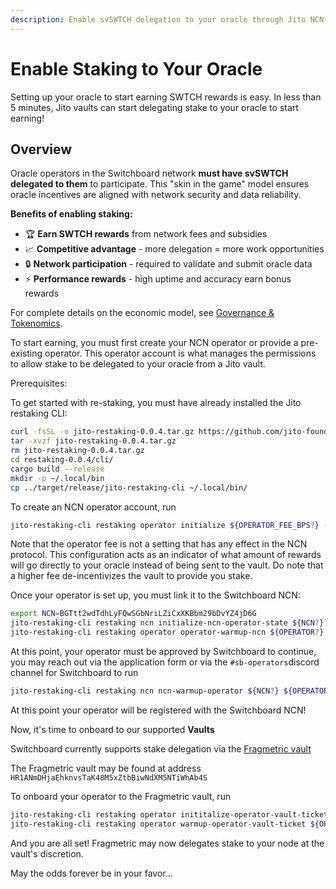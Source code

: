 ```yaml
---
description: Enable svSWTCH delegation to your oracle through Jito NCN integration
---
```


# Enable Staking to Your Oracle

Setting up your oracle to start earning SWTCH rewards is easy. In less than 5 minutes, Jito vaults can start delegating stake to your oracle to start earning!

## Overview

Oracle operators in the Switchboard network **must have svSWTCH delegated to them** to participate. This "skin in the game" model ensures oracle incentives are aligned with network security and data reliability.

**Benefits of enabling staking:**
- 🏆 **Earn SWTCH rewards** from network fees and subsidies
- 📈 **Competitive advantage** - more delegation = more work opportunities  
- 🔒 **Network participation** - required to validate and submit oracle data
- ⚡ **Performance rewards** - high uptime and accuracy earn bonus rewards

For complete details on the economic model, see [Governance & Tokenomics](governance-and-tokenomics.md).

To start earning, you must first create your NCN operator or provide a pre-existing operator. This operator account is what manages the permissions to allow stake to be delegated to your oracle from a Jito vault.

Prerequisites:

To get started with re-staking, you must have already installed the Jito restaking CLI:

```bash
curl -fsSL -o jito-restaking-0.0.4.tar.gz https://github.com/jito-foundation/restaking/archive/refs/tags/v0.0.4.tar.gz
tar -xvzf jito-restaking-0.0.4.tar.gz
rm jito-restaking-0.0.4.tar.gz
cd restaking-0.0.4/cli/
cargo build --release
mkdir -p ~/.local/bin
cp ../target/release/jito-restaking-cli ~/.local/bin/
```

To create an NCN operator account, run

```bash
jito-restaking-cli restaking operator initialize ${OPERATOR_FEE_BPS?} --rpc-url ${URL?} --keypair ${KP?}
```

Note that the operator fee is not a setting that has any effect in the NCN protocol. This configuration acts as an indicator of what amount of rewards will go directly to your oracle instead of being sent to the vault. Do note that a higher fee de-incentivizes the vault to provide you stake.

Once your operator is set up, you must link it to the Switchboard NCN:

```bash
export NCN=BGTtt2wdTdhLyFQwSGbNriLZiCxXKBbm29bDvYZ4jD6G
jito-restaking-cli restaking ncn initialize-ncn-operator-state ${NCN?} ${OPERATOR?} --keypair ${KP?} --rpc-url ${URL?}
jito-restaking-cli restaking operator operator-warmup-ncn ${OPERATOR?} ${NCN?} --rpc-url ${URL?} --keypair ${KP?}
```

At this point, your operator must be approved by Switchboard to continue, you may reach out via the application form or via the `#sb-operators`discord channel for Switchboard to run

```bash
jito-restaking-cli restaking ncn ncn-warmup-operator ${NCN?} ${OPERATOR?} --rpc-url ${URL?} --keypair ${KP?}
```

At this point your operator will be registered with the Switchboard NCN!

Now, it's time to onboard to our supported **Vaults**

Switchboard currently supports stake delegation via the [Fragmetric vault](https://fragmetric.xyz/)

The Fragmetric vault may be found at address `HR1ANmDHjaEhknvsTaK48M5xZtbBiwNdXM5NTiWhAb4S`

To onboard your operator to the Fragmetric vault, run

```bash
jito-restaking-cli restaking operator inititalize-operator-vault-ticket ${OPERATOR?} ${VAULT?} --rpc-url ${URL?} --keypair ${KP?}
jito-restaking-cli restaking operator warmup-operator-vault-ticket ${OPERATOR?} ${VAULT?} --rpc-url ${URL?} --keypair ${KP?}
```

And you are all set! Fragmetric may now delegates stake to your node at the vault's discretion.

May the odds forever be in your favor...

<figure><img src="../.gitbook/assets/giphy.gif" alt=""><figcaption></figcaption></figure>
